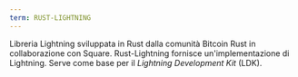 ```yaml
---
term: RUST-LIGHTNING
---
```


Libreria Lightning sviluppata in Rust dalla comunità Bitcoin Rust in collaborazione con Square. Rust-Lightning fornisce un'implementazione di Lightning. Serve come base per il *Lightning Development Kit* (LDK).